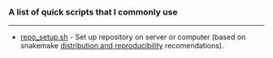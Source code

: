 ### A list of quick scripts that I commonly use

***

+ [repo_setup.sh](repo_setup.sh) - Set up repository on server or computer (based on snakemake 
[distribution and reproducibility](https://snakemake.readthedocs.io/en/stable/snakefiles/deployment.html) recomendations). 

